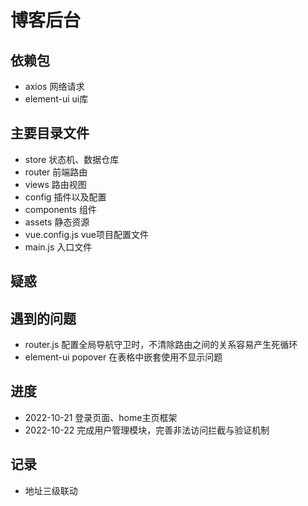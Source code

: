 # 博客后台

## 依赖包
- axios 网络请求
- element-ui ui库

## 主要目录文件
- store 状态机、数据仓库
- router 前端路由
- views 路由视图
- config 插件以及配置
- components 组件
- assets 静态资源
- vue.config.js vue项目配置文件
- main.js 入口文件

## 疑惑

## 遇到的问题
- router.js 配置全局导航守卫时，不清除路由之间的关系容易产生死循环
- element-ui popover 在表格中嵌套使用不显示问题

## 进度
- 2022-10-21 登录页面、home主页框架
- 2022-10-22 完成用户管理模块，完善非法访问拦截与验证机制

## 记录
- 地址三级联动